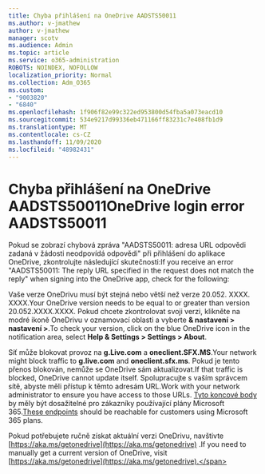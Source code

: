 ```yaml
---
title: Chyba přihlášení na OneDrive AADSTS50011
ms.author: v-jmathew
author: v-jmathew
manager: scotv
ms.audience: Admin
ms.topic: article
ms.service: o365-administration
ROBOTS: NOINDEX, NOFOLLOW
localization_priority: Normal
ms.collection: Adm_O365
ms.custom:
- "9003820"
- "6840"
ms.openlocfilehash: 1f906f82e99c322ed953800d54fba5a073eacd10
ms.sourcegitcommit: 534e9217d99336eb471166ff83231c7e408fb1d9
ms.translationtype: MT
ms.contentlocale: cs-CZ
ms.lasthandoff: 11/09/2020
ms.locfileid: "48982431"
---
```

# <a name="onedrive-login-error-aadsts50011"></a><span data-ttu-id="901d5-102">Chyba přihlášení na OneDrive AADSTS50011</span><span class="sxs-lookup"><span data-stu-id="901d5-102">OneDrive login error AADSTS50011</span></span>

<span data-ttu-id="901d5-103">Pokud se zobrazí chybová zpráva "AADSTS50011: adresa URL odpovědi zadaná v žádosti neodpovídá odpovědi" při přihlášení do aplikace OneDrive, zkontrolujte následující skutečnosti:</span><span class="sxs-lookup"><span data-stu-id="901d5-103">If you receive an error "AADSTS50011: The reply URL specified in the request does not match the reply" when signing into the OneDrive app, check for the following:</span></span>

<span data-ttu-id="901d5-104">Vaše verze OneDrivu musí být stejná nebo větší než verze 20.052. XXXX. XXXX.</span><span class="sxs-lookup"><span data-stu-id="901d5-104">Your OneDrive version needs to be equal to or greater than version 20.052.XXXX.XXXX.</span></span> <span data-ttu-id="901d5-105">Pokud chcete zkontrolovat svoji verzi, klikněte na modré ikoně OneDrivu v oznamovací oblasti a vyberte **& nastavení > nastavení >**.</span><span class="sxs-lookup"><span data-stu-id="901d5-105">To check your version, click on the blue OneDrive icon in the notification area, select **Help & Settings > Settings > About**.</span></span>

<span data-ttu-id="901d5-106">Síť může blokovat provoz na **g.Live.com** a **oneclient.SFX.MS**.</span><span class="sxs-lookup"><span data-stu-id="901d5-106">Your network might block traffic to **g.live.com** and **oneclient.sfx.ms**.</span></span> <span data-ttu-id="901d5-107">Pokud je tento přenos blokován, nemůže se OneDrive sám aktualizovat.</span><span class="sxs-lookup"><span data-stu-id="901d5-107">If that traffic is blocked, OneDrive cannot update itself.</span></span> <span data-ttu-id="901d5-108">Spolupracujte s vaším správcem sítě, abyste měli přístup k těmto adresám URL.</span><span class="sxs-lookup"><span data-stu-id="901d5-108">Work with your network administrator to ensure you have access to those URLs.</span></span> <span data-ttu-id="901d5-109">[Tyto koncové body](https://docs.microsoft.com/microsoft-365/enterprise/urls-and-ip-address-ranges?view=o365-worldwide) by měly být dosažitelné pro zákazníky používající plány Microsoft 365.</span><span class="sxs-lookup"><span data-stu-id="901d5-109">[These endpoints](https://docs.microsoft.com/microsoft-365/enterprise/urls-and-ip-address-ranges?view=o365-worldwide) should be reachable for customers using Microsoft 365 plans.</span></span>

<span data-ttu-id="901d5-110">Pokud potřebujete ručně získat aktuální verzi OneDrivu, navštivte [https://aka.ms/getonedrive](https://aka.ms/getonedrive) .</span><span class="sxs-lookup"><span data-stu-id="901d5-110">If you need to manually get a current version of OneDrive, visit [https://aka.ms/getonedrive](https://aka.ms/getonedrive).</span></span>
